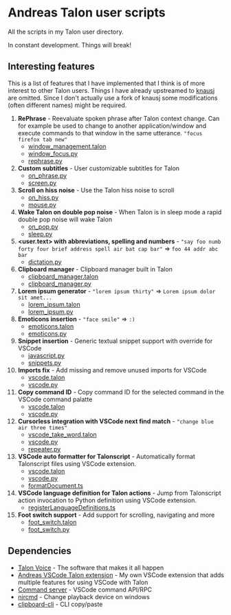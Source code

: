 # Andreas Talon user scripts

All the scripts in my Talon user directory.

In constant development. Things will break!

## Interesting features

This is a list of features that I have implemented that I think is of more interest to other Talon users. Things I have already upstreamed to [knausj](https://github.com/knausj85/knausj_talon) are omitted. Since I don't actually use a fork of knausj some modifications (often different names) might be required.

1. **RePhrase** - Reevaluate spoken phrase after Talon context change. Can for example be used to change to another application/window and execute commands to that window in the same utterance. `"focus firefox tab new"`
   - [window_management.talon](https://github.com/AndreasArvidsson/andreas-talon/blob/f84a1aed3a11608eafcacd12ce37244a6cc07502/misc/window_management/window_management.talon#L1-L5)
   - [window_focus.py](https://github.com/AndreasArvidsson/andreas-talon/blob/f84a1aed3a11608eafcacd12ce37244a6cc07502/misc/window_management/window_focus.py#L111-L117)
   - [rephrase.py](https://github.com/AndreasArvidsson/andreas-talon/blob/4e1dca1ffabf1e119281265fad0c0229ab38b697/misc/rephrase.py)
1. **Custom subtitles** - User customizable subtitles for Talon
   - [on_phrase.py](https://github.com/AndreasArvidsson/andreas-talon/blob/ef049e9cf50b2694ee1b2f039fc102bd488ca1ae/misc/on_phrase.py)
   - [screen.py](https://github.com/AndreasArvidsson/andreas-talon/blob/ef049e9cf50b2694ee1b2f039fc102bd488ca1ae/misc/screen.py#L39-L42)
1. **Scroll on hiss noise** - Use the Talon hiss noise to scroll
   - [on_hiss.py](https://github.com/AndreasArvidsson/andreas-talon/blob/ef049e9cf50b2694ee1b2f039fc102bd488ca1ae/misc/on_hiss.py)
   - [mouse.py](https://github.com/AndreasArvidsson/andreas-talon/blob/ef049e9cf50b2694ee1b2f039fc102bd488ca1ae/misc/mouse/mouse.py#L97-L112)
1. **Wake Talon on double pop noise** - When Talon is in sleep mode a rapid double pop noise will wake Talon
   - [on_pop.py](https://github.com/AndreasArvidsson/andreas-talon/blob/ef049e9cf50b2694ee1b2f039fc102bd488ca1ae/misc/on_pop.py)
   - [sleep.py](https://github.com/AndreasArvidsson/andreas-talon/blob/ef049e9cf50b2694ee1b2f039fc102bd488ca1ae/misc/sleep/sleep.py#L23-L29)
1. **<user.text> with abbreviations, spelling and numbers** - `"say foo numb forty four brief address spell air bat cap bar"` => `foo 44 addr abc bar`
   - [dictation.py](https://github.com/AndreasArvidsson/andreas-talon/blob/ef049e9cf50b2694ee1b2f039fc102bd488ca1ae/text/dictation.py#L46-L67)
1. **Clipboard manager** - Clipboard manager built in Talon
   - [clipboard_manager.talon](https://github.com/AndreasArvidsson/andreas-talon/blob/ef049e9cf50b2694ee1b2f039fc102bd488ca1ae/misc/clipboard_manager/clipboard_manager.talon)
   - [clipboard_manager.py](https://github.com/AndreasArvidsson/andreas-talon/blob/ef049e9cf50b2694ee1b2f039fc102bd488ca1ae/misc/clipboard_manager/clipboard_manager.py)
1. **Lorem ipsum generator** - `"lorem ipsum thirty"` => `Lorem ipsum dolor sit amet...`
   - [lorem_ipsum.talon](https://github.com/AndreasArvidsson/andreas-talon/blob/ef049e9cf50b2694ee1b2f039fc102bd488ca1ae/misc/lorem_ipsum/lorem_ipsum.talon)
   - [lorem_ipsum.py](https://github.com/AndreasArvidsson/andreas-talon/blob/ef049e9cf50b2694ee1b2f039fc102bd488ca1ae/misc/lorem_ipsum/lorem_ipsum.py)
1. **Emoticons insertion** - `"face smile"` => `:)`
   - [emoticons.talon](https://github.com/AndreasArvidsson/andreas-talon/blob/ef049e9cf50b2694ee1b2f039fc102bd488ca1ae/misc/emoticons/emoticons.talon)
   - [emoticons.py](https://github.com/AndreasArvidsson/andreas-talon/blob/ef049e9cf50b2694ee1b2f039fc102bd488ca1ae/misc/emoticons/emoticons.py)
1. **Snippet insertion** - Generic textual snippet support with override for VSCode
   - [javascript.py](https://github.com/AndreasArvidsson/andreas-talon/blob/ef049e9cf50b2694ee1b2f039fc102bd488ca1ae/langs/javascript/javascript.py#L139-L144)
   - [snippets.py](https://github.com/AndreasArvidsson/andreas-talon/blob/ef049e9cf50b2694ee1b2f039fc102bd488ca1ae/text/snippets.py)
1. **Imports fix** - Add missing and remove unused imports for VSCode
   - [vscode.talon](https://github.com/AndreasArvidsson/andreas-talon/blob/ef049e9cf50b2694ee1b2f039fc102bd488ca1ae/apps/vscode/vscode.talon#L31-L34)
   - [vscode.py](https://github.com/AndreasArvidsson/andreas-talon/blob/ef049e9cf50b2694ee1b2f039fc102bd488ca1ae/apps/vscode/vscode.py#L391-L396)
1. **Copy command ID** - Copy command ID for the selected command in the VSCode command palatte
   - [vscode.talon](https://github.com/AndreasArvidsson/andreas-talon/blob/ef049e9cf50b2694ee1b2f039fc102bd488ca1ae/apps/vscode/vscode.talon#L252)
   - [vscode.py](https://github.com/AndreasArvidsson/andreas-talon/blob/ef049e9cf50b2694ee1b2f039fc102bd488ca1ae/apps/vscode/vscode.py#L382-L389)
1. **Cursorless integration with VSCode next find match** - `"change blue air three times"`
   - [vscode_take_word.talon](https://github.com/AndreasArvidsson/andreas-talon/blob/ef049e9cf50b2694ee1b2f039fc102bd488ca1ae/apps/vscode/vscode_take_word.talon)
   - [vscode.py](https://github.com/AndreasArvidsson/andreas-talon/blob/ef049e9cf50b2694ee1b2f039fc102bd488ca1ae/apps/vscode/vscode.py#L340-L348)
   - [repeater.py](https://github.com/AndreasArvidsson/andreas-talon/blob/ef049e9cf50b2694ee1b2f039fc102bd488ca1ae/misc/repeater/repeater.py#L16-L21)
1. **VSCode auto formatter for Talonscript** - Automatically format Talonscript files using VSCode extension.
   - [vscode.talon](https://github.com/AndreasArvidsson/andreas-talon/blob/11cd0cebefacd60bea51b58ebe5e7b2cf4d54b06/apps/vscode/vscode.talon#L20)
   - [vscode.py](https://github.com/AndreasArvidsson/andreas-talon/blob/11cd0cebefacd60bea51b58ebe5e7b2cf4d54b06/apps/vscode/vscode.py#L255-L256)
   - [formatDocument.ts](https://github.com/AndreasArvidsson/andreas-vscode/blob/cf1122bc2225192cacb12c07d74d1d3c8a2571e4/src/formatDocument.ts)
1. **VSCode language definition for Talon actions** - Jump from Talonscript action invocation to Python definition using VSCode extension.
   - [registerLanguageDefinitions.ts](https://github.com/AndreasArvidsson/andreas-vscode/blob/cf1122bc2225192cacb12c07d74d1d3c8a2571e4/src/registerLanguageDefinitions.ts)
1. **Foot switch support** - Add support for scrolling, navigating and more
   - [foot_switch.talon](https://github.com/AndreasArvidsson/andreas-talon/blob/ef049e9cf50b2694ee1b2f039fc102bd488ca1ae/misc/foot_switch/foot_switch.talon)
   - [foot_switch.py](https://github.com/AndreasArvidsson/andreas-talon/blob/ef049e9cf50b2694ee1b2f039fc102bd488ca1ae/misc/foot_switch/foot_switch.py)

## Dependencies

- [Talon Voice](https://talonvoice.com) - The software that makes it all happen
- [Andreas VSCode Talon extension](https://github.com/AndreasArvidsson/vscode-talon-extension) - My own VSCode extension that adds multiple features for using VSCode with Talon
- [Command server](https://marketplace.visualstudio.com/items?itemName=pokey.command-server) - VSCode command API/RPC
- [nircmd](https://www.nirsoft.net/utils/nircmd.html) - Change playback device on windows
- [clipboard-cli](https://www.npmjs.com/package/clipboard-cli) - CLI copy/paste

